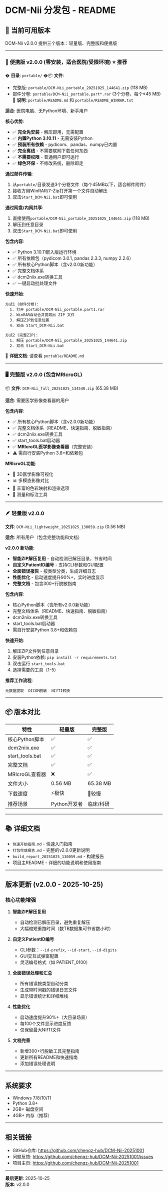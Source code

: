 ﻿# DCM-Nii 分发包 - README

## 🎯 当前可用版本

DCM-Nii v2.0.0 提供三个版本：轻量版、完整版和便携版

---

### 📱 便携版 v2.0.0 (零安装，适合医院/受限环境) ⭐ **推荐**
� **目录**: `portable/` 
�📦 **文件**: 
  - 完整版: `portable/DCM-Nii_portable_20251025_144641.zip` (118 MB)
  - 邮件分卷: `portable/DCM-Nii_portable.part*.rar` (3个分卷，每个≤45 MB)
📄 **说明**: `portable/README.md` 和 `portable/README_WINRAR.txt`

**适合**: 医院电脑、无Python环境、新手用户

**核心优势**:
- ✅ **完全免安装** - 解压即用，无需配置
- ✅ **内置Python 3.10.11** - 无需安装Python
- ✅ **预装所有依赖** - pydicom、pandas、numpy已内置
- ✅ **完全离线** - 不需要联网下载任何东西
- ✅ **不需要权限** - 普通用户即可运行
- ✅ **绿色环保** - 不修改系统，删除即走

**通过邮件传输**:
1. 从`portable/`目录发送3个分卷文件（每个45MB以下，适合邮件附件）
2. 接收方用WinRAR/7-Zip打开第一个文件自动解压
3. 双击`Start_DCM-Nii.bat`即可使用

**通过网盘/内网共享**:
1. 直接使用`portable/DCM-Nii_portable_20251025_144641.zip` (118 MB)
2. 解压到任意目录
3. 双击`Start_DCM-Nii.bat`即可使用

**包含内容**:
- ✅ Python 3.10.11嵌入版运行环境
- ✅ 所有依赖包（pydicom 3.0.1, pandas 2.3.3, numpy 2.2.6）
- ✅ 所有核心Python脚本（含v2.0.0新功能）
- ✅ 完整文档体系
- ✅ dcm2niix.exe转换工具
- ✅ 一键启动批处理文件

**快速开始**:
```
方式1 (邮件分卷):
  1. 打开 portable/DCM-Nii_portable.part1.rar
  2. WinRAR自动合并提取出 ZIP 文件
  3. 解压ZIP到任意位置
  4. 双击 Start_DCM-Nii.bat

方式2 (完整ZIP):
  1. 解压 portable/DCM-Nii_portable_20251025_144641.zip
  2. 双击 Start_DCM-Nii.bat
```

📖 **详细文档**: 请查看 `portable/README.md`

---

### 🖥️ 完整版 v2.0.0 (包含MRIcroGL)
📦 **文件**: `DCM-Nii_full_20251025_134540.zip` (65.38 MB)

**适合**: 需要医学影像查看器的用户

**包含内容**:
- ✅ 所有核心Python脚本（含v2.0.0新功能）
- ✅ 完整文档体系（README、快速指南、脱敏指南）
- ✅ dcm2niix.exe转换工具
- ✅ start_tools.bat启动器
- ✅ **MRIcroGL医学影像查看器**（完整安装）
- ⚠️ 需自行安装Python 3.8+和依赖包

**MRIcroGL功能**:
- 🔬 3D医学影像可视化
- 📊 多模态影像对比
- 🎨 丰富的色彩映射和渲染选项
- 📐 测量和标注工具

---

### 🪶 轻量版 v2.0.0
 **文件**: `DCM-Nii_lightweight_20251025_130059.zip` (0.56 MB)

**适合**: 所有用户（包含完整功能和文档）

**v2.0.0 新功能**:
-  **智能ZIP解压复用** - 自动检测已解压目录，节省时间
-  **自定义PatientID编号** - 支持CLI参数和GUI配置
-  **全面错误报告** - 按类型分类，生成详细日志
-  **性能优化** - 启动速度提升90%+，实时进度显示
-  **完整文档** - 包含300+行脱敏指南

**包含内容**:
-  核心Python脚本（含所有v2.0.0新功能）
-  完整文档体系（README、快速指南、脱敏指南）
-  dcm2niix.exe转换工具
-  start_tools.bat启动器
-  需自行安装Python 3.8+和依赖包

**快速开始**:
1. 解压ZIP文件到任意目录
2. 安装Python依赖: `pip install -r requirements.txt`
3. 双击运行 `start_tools.bat`
4. 选择需要的工具（1-5）

**推荐工作流程**:
```
元数据提取  DICOM脱敏  NIfTI转换
```

---

## 📦 版本对比

| 特性 | 轻量版 | 完整版 |
|------|--------|--------|
| 核心Python脚本 | ✅ | ✅ |
| dcm2niix.exe | ✅ | ✅ |
| start_tools.bat | ✅ | ✅ |
| 完整文档 | ✅ | ✅ |
| MRIcroGL查看器 | ❌ | ✅ |
| 文件大小 | 0.56 MB | 65.38 MB |
| 下载速度 | ⚡极快 | 🐢较慢 |
| 推荐场景 | Python开发者 | 临床/科研 |

---

## 📚 详细文档

-  `快速开始指南.md` - 快速入门指南
-  `打包完成报告.md` - 完整的v2.0.0更新说明
-  `build_report_20251025_130059.md` - 构建报告
-  项目主README - 详细的功能说明和使用指南

---

##  版本更新 (v2.0.0 - 2025-10-25)

### 核心功能增强

1. **智能ZIP解压复用**
   - 自动检测已解压目录，避免重复解压
   - 大幅缩短重跑时间（数TB数据集可节省数小时）

2. **自定义PatientID编号**
   - CLI参数：`--id-prefix`, `--id-start`, `--id-digits`
   - GUI交互式弹窗配置
   - 灵活编号格式（如 PATIENT_0100）

3. **全面错误处理和汇总**
   - 所有错误按类型自动分类
   - 生成带时间戳的错误日志文件
   - 显示错误统计和详细堆栈

4. **性能优化**
   - 启动速度提升90%+（大目录场景）
   - 每100个文件显示进度反馈
   - 仅保留最大NIfTI文件

5. **文档完善**
   - 新增300+行脱敏工具完整指南
   - 更新所有README和快速指南
   - 添加错误处理说明

---

##  系统要求

-  Windows 7/8/10/11
-  Python 3.8+
-  2GB+ 磁盘空间
-  4GB+ 内存（推荐）

---

##  相关链接

-  GitHub仓库: https://github.com/chenqz-hub/DCM-Nii-20251001
-  问题反馈: https://github.com/chenqz-hub/DCM-Nii-20251001/issues
-  项目主页: https://github.com/chenqz-hub/DCM-Nii-20251001

---

**最后更新**: 2025-10-25  
**版本**: v2.0.0
